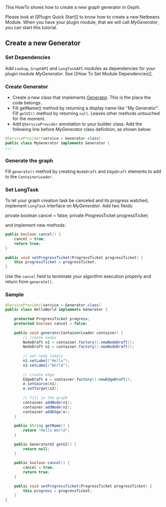 This HowTo shows how to create a new graph generator in Gephi.

Please look at [[Plugin Quick Start]] to know how to create a new Netbeans Module. When you have your plugin module, that we will call *MyGenerator*, you can start this tutorial.

## Create a new Generator

### Set Dependencies

Add `Lookup`, `GraphAPI` and `LongTaskAPI` modules as dependencies for your plugin module *MyGenerator*. See [[How To Set Module Dependencies]].

### Create Generator

* Create a new class that implements [Generator](https://gephi.org/docs/api/org/gephi/io/generator/spi/Generator.html). This is the place the code belongs.
* Fill getName() method by returning a display name like "My Generator". Fill `getUI()` method by returning `null`. Leaves other methods untouched for the moment.
* Add `@ServiceProvider` annotation to your builder class. Add the following line before *MyGenerator* class definition, as shown below:

```java
@ServiceProvider(service = Generator.class)
public class MyGenerator implements Generator {
...
```

### Generate the graph

Fill `generate()` method by creating `NodeDraft` and `EdgeDraft` elements to add to the `ContainerLoader`.

### Set LongTask

To let your graph creation task be canceled and its progress watched, implement `LongTask` interface on *MyGenerator*.
Add two fields:

private boolean cancel = false;
private ProgressTicket progressTicket;

and implement new methods:

```java
public boolean cancel() {
    cancel = true;
    return true;
}
 
public void setProgressTicket(ProgressTicket progressTicket) {
    this.progressTicket = progressTicket;
}
```

Use the `cancel` field to terminate your algorithm execution properly and return from `generate()`.

### Sample

```java
@ServiceProvider(service = Generator.class)
public class HelloWorld implements Generator {
 
    protected ProgressTicket progress;
    protected boolean cancel = false;
 
    public void generate(ContainerLoader container) {
        // create nodes
        NodeDraft n1 = container.factory().newNodeDraft();
        NodeDraft n2 = container.factory().newNodeDraft();
 
        // set node labels
        n1.setLabel("Hello");
        n2.setLabel("World");
 
        // create edge
        EdgeDraft e = container.factory().newEdgeDraft();
        e.setSource(n1);
        e.setTarget(n2);
 
        // fill in the graph
        container.addNode(n1);
        container.addNode(n2);
        container.addEdge(e);
    }
 
    public String getName() {
        return "Hello World";
    }
 
    public GeneratorUI getUI() {
        return null;
    }
 
    public boolean cancel() {
        cancel = true;
        return true;
    }
 
    public void setProgressTicket(ProgressTicket progressTicket) {
        this.progress = progressTicket;
    }
}
```